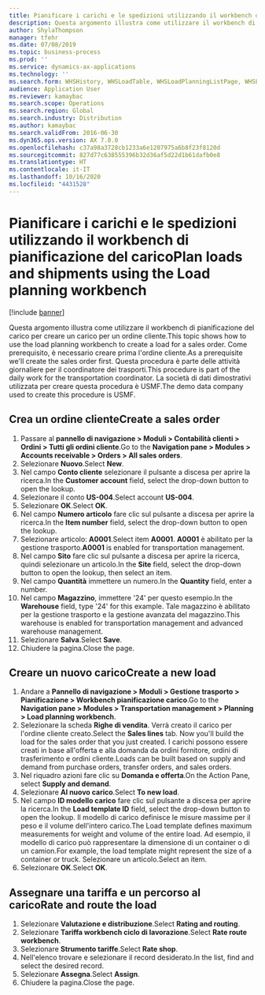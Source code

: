 ```yaml
---
title: Pianificare i carichi e le spedizioni utilizzando il workbench di pianificazione del carico
description: Questa argomento illustra come utilizzare il workbench di pianificazione del carico per creare un carico per un ordine cliente.
author: ShylaThompson
manager: tfehr
ms.date: 07/08/2019
ms.topic: business-process
ms.prod: ''
ms.service: dynamics-ax-applications
ms.technology: ''
ms.search.form: WHSHistory, WHSLoadTable, WHSLoadPlanningListPage, WHSLoadPlanningWorkbench
audience: Application User
ms.reviewer: kamaybac
ms.search.scope: Operations
ms.search.region: Global
ms.search.industry: Distribution
ms.author: kamaybac
ms.search.validFrom: 2016-06-30
ms.dyn365.ops.version: AX 7.0.0
ms.openlocfilehash: c37a98a3728cb1233a6e1207975a6b8f23f8120d
ms.sourcegitcommit: 827d77c638555396b32d36af5d22d1b61dafb0e8
ms.translationtype: HT
ms.contentlocale: it-IT
ms.lasthandoff: 10/16/2020
ms.locfileid: "4431528"
---
```

# <a name="plan-loads-and-shipments-using-the-load-planning-workbench"></a><span data-ttu-id="1e0cb-103">Pianificare i carichi e le spedizioni utilizzando il workbench di pianificazione del carico</span><span class="sxs-lookup"><span data-stu-id="1e0cb-103">Plan loads and shipments using the Load planning workbench</span></span>

[!include [banner](../../includes/banner.md)]

<span data-ttu-id="1e0cb-104">Questa argomento illustra come utilizzare il workbench di pianificazione del carico per creare un carico per un ordine cliente.</span><span class="sxs-lookup"><span data-stu-id="1e0cb-104">This topic shows how to use the load planning workbench to create a load for a sales order.</span></span> <span data-ttu-id="1e0cb-105">Come prerequisito, è necessario creare prima l'ordine cliente.</span><span class="sxs-lookup"><span data-stu-id="1e0cb-105">As a prerequisite we'll create the sales order first.</span></span> <span data-ttu-id="1e0cb-106">Questa procedura è parte delle attività giornaliere per il coordinatore dei trasporti.</span><span class="sxs-lookup"><span data-stu-id="1e0cb-106">This procedure is part of the daily work for the transportation coordinator.</span></span> <span data-ttu-id="1e0cb-107">La società di dati dimostrativi utilizzata per creare questa procedura è USMF.</span><span class="sxs-lookup"><span data-stu-id="1e0cb-107">The demo data company used to create this procedure is USMF.</span></span>


## <a name="create-a-sales-order"></a><span data-ttu-id="1e0cb-108">Crea un ordine cliente</span><span class="sxs-lookup"><span data-stu-id="1e0cb-108">Create a sales order</span></span>
1. <span data-ttu-id="1e0cb-109">Passare al **pannello di navigazione > Moduli > Contabilità clienti > Ordini > Tutti gli ordini cliente**.</span><span class="sxs-lookup"><span data-stu-id="1e0cb-109">Go to the **Navigation pane > Modules > Accounts receivable > Orders > All sales orders**.</span></span>
2. <span data-ttu-id="1e0cb-110">Selezionare **Nuovo**.</span><span class="sxs-lookup"><span data-stu-id="1e0cb-110">Select **New**.</span></span>
3. <span data-ttu-id="1e0cb-111">Nel campo **Conto cliente** selezionare il pulsante a discesa per aprire la ricerca.</span><span class="sxs-lookup"><span data-stu-id="1e0cb-111">In the **Customer account** field, select the drop-down button to open the lookup.</span></span>
4. <span data-ttu-id="1e0cb-112">Selezionare il conto **US-004**.</span><span class="sxs-lookup"><span data-stu-id="1e0cb-112">Select account **US-004**.</span></span>
5. <span data-ttu-id="1e0cb-113">Selezionare **OK**.</span><span class="sxs-lookup"><span data-stu-id="1e0cb-113">Select **OK**.</span></span>
6. <span data-ttu-id="1e0cb-114">Nel campo **Numero articolo** fare clic sul pulsante a discesa per aprire la ricerca.</span><span class="sxs-lookup"><span data-stu-id="1e0cb-114">In the **Item number** field, select the drop-down button to open the lookup.</span></span>
7. <span data-ttu-id="1e0cb-115">Selezionare articolo: **A0001**.</span><span class="sxs-lookup"><span data-stu-id="1e0cb-115">Select item **A0001**.</span></span> <span data-ttu-id="1e0cb-116">**A0001** è abilitato per la gestione trasporto.</span><span class="sxs-lookup"><span data-stu-id="1e0cb-116">**A0001** is enabled for transportation management.</span></span>  
8. <span data-ttu-id="1e0cb-117">Nel campo **Sito** fare clic sul pulsante a discesa per aprire la ricerca, quindi selezionare un articolo.</span><span class="sxs-lookup"><span data-stu-id="1e0cb-117">In the **Site** field, select the drop-down button to open the lookup, then select an item.</span></span>
9. <span data-ttu-id="1e0cb-118">Nel campo **Quantità** immettere un numero.</span><span class="sxs-lookup"><span data-stu-id="1e0cb-118">In the **Quantity** field, enter a number.</span></span>
10. <span data-ttu-id="1e0cb-119">Nel campo **Magazzino**, immettere '24' per questo esempio.</span><span class="sxs-lookup"><span data-stu-id="1e0cb-119">In the **Warehouse** field, type '24' for this example.</span></span> <span data-ttu-id="1e0cb-120">Tale magazzino è abilitato per la gestione trasporto e la gestione avanzata del magazzino.</span><span class="sxs-lookup"><span data-stu-id="1e0cb-120">This warehouse is enabled for transportation management and advanced warehouse management.</span></span>  
11. <span data-ttu-id="1e0cb-121">Selezionare **Salva**.</span><span class="sxs-lookup"><span data-stu-id="1e0cb-121">Select **Save**.</span></span>
12. <span data-ttu-id="1e0cb-122">Chiudere la pagina.</span><span class="sxs-lookup"><span data-stu-id="1e0cb-122">Close the page.</span></span>

## <a name="create-a-new-load"></a><span data-ttu-id="1e0cb-123">Creare un nuovo carico</span><span class="sxs-lookup"><span data-stu-id="1e0cb-123">Create a new load</span></span>
1. <span data-ttu-id="1e0cb-124">Andare a **Pannello di navigazione > Moduli > Gestione trasporto > Pianificazione > Workbench pianificazione carico**.</span><span class="sxs-lookup"><span data-stu-id="1e0cb-124">Go to the **Navigation pane > Modules > Transportation management > Planning > Load planning workbench**.</span></span>
2. <span data-ttu-id="1e0cb-125">Selezionare la scheda **Righe di vendita**. Verrà creato il carico per l'ordine cliente creato.</span><span class="sxs-lookup"><span data-stu-id="1e0cb-125">Select the **Sales lines** tab. Now you'll build the load for the sales order that you just created.</span></span> <span data-ttu-id="1e0cb-126">I carichi possono essere creati in base all'offerta e alla domanda da ordini fornitore, ordini di trasferimento e ordini cliente.</span><span class="sxs-lookup"><span data-stu-id="1e0cb-126">Loads can be built based on supply and demand from purchase orders, transfer orders, and sales orders.</span></span>  
3. <span data-ttu-id="1e0cb-127">Nel riquadro azioni fare clic su **Domanda e offerta**.</span><span class="sxs-lookup"><span data-stu-id="1e0cb-127">On the Action Pane, select **Supply and demand**.</span></span>
4. <span data-ttu-id="1e0cb-128">Selezionare **Al nuovo carico**.</span><span class="sxs-lookup"><span data-stu-id="1e0cb-128">Select **To new load**.</span></span>
5. <span data-ttu-id="1e0cb-129">Nel campo **ID modello carico** fare clic sul pulsante a discesa per aprire la ricerca.</span><span class="sxs-lookup"><span data-stu-id="1e0cb-129">In the **Load template ID** field, select the drop-down button to open the lookup.</span></span> <span data-ttu-id="1e0cb-130">Il modello di carico definisce le misure massime per il peso e il volume dell'intero carico.</span><span class="sxs-lookup"><span data-stu-id="1e0cb-130">The Load template defines maximum measurements for weight and volume of the entire load.</span></span> <span data-ttu-id="1e0cb-131">Ad esempio, il modello di carico può rappresentare la dimensione di un container o di un camion.</span><span class="sxs-lookup"><span data-stu-id="1e0cb-131">For example, the load template might represent the size of a container or truck.</span></span> <span data-ttu-id="1e0cb-132">Selezionare un articolo.</span><span class="sxs-lookup"><span data-stu-id="1e0cb-132">Select an item.</span></span>
6. <span data-ttu-id="1e0cb-133">Selezionare **OK**.</span><span class="sxs-lookup"><span data-stu-id="1e0cb-133">Select **OK**.</span></span>

## <a name="rate-and-route-the-load"></a><span data-ttu-id="1e0cb-134">Assegnare una tariffa e un percorso al carico</span><span class="sxs-lookup"><span data-stu-id="1e0cb-134">Rate and route the load</span></span>
1. <span data-ttu-id="1e0cb-135">Selezionare **Valutazione e distribuzione**.</span><span class="sxs-lookup"><span data-stu-id="1e0cb-135">Select **Rating and routing**.</span></span>
2. <span data-ttu-id="1e0cb-136">Selezionare **Tariffa workbench ciclo di lavorazione**.</span><span class="sxs-lookup"><span data-stu-id="1e0cb-136">Select **Rate route workbench**.</span></span>
3. <span data-ttu-id="1e0cb-137">Selezionare **Strumento tariffe**.</span><span class="sxs-lookup"><span data-stu-id="1e0cb-137">Select **Rate shop**.</span></span>
4. <span data-ttu-id="1e0cb-138">Nell'elenco trovare e selezionare il record desiderato.</span><span class="sxs-lookup"><span data-stu-id="1e0cb-138">In the list, find and select the desired record.</span></span>
5. <span data-ttu-id="1e0cb-139">Selezionare **Assegna**.</span><span class="sxs-lookup"><span data-stu-id="1e0cb-139">Select **Assign**.</span></span>
6. <span data-ttu-id="1e0cb-140">Chiudere la pagina.</span><span class="sxs-lookup"><span data-stu-id="1e0cb-140">Close the page.</span></span>

